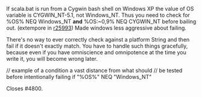 If scala.bat is run from a Cygwin bash shell on Windows XP the value of OS variable is CYGWIN_NT-5.1, not Windows_NT. Thus you need to check for %OS% NEQ Windows_NT **and** %OS:~0,9% NEQ CYGWIN_NT before bailing out.
(extempore in [r25993](https://codereview.scala-lang.org/fisheye/changelog/scala-svn?cs=25993)) Made windows less aggressive about failing.

There's no way to ever correctly check against a platform
String and then fail if it doesn't exactly match.  You have
to handle such things gracefully, because even if you have
omniscience and omnipotence at the time you write it, you will
become wrong later.

  // example of a condition a vast distance from what should
  // be tested before intentionally failing
  if "%OS%" NEQ "Windows_NT"

Closes #4800.
